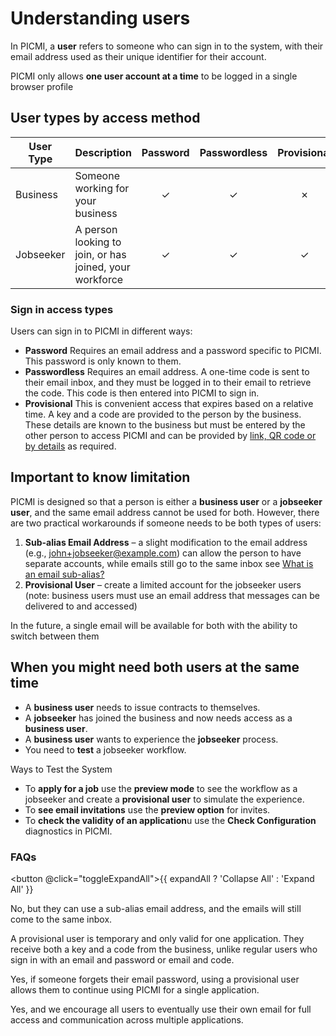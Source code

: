 # Understanding users

In PICMI, a **user** refers to someone who can sign in to the system, with their email address used as their unique
identifier for their account.

<prompt>

PICMI only allows **one user account at a time** to be logged in a single browser profile

</prompt>

## User types by access method

| **User Type** | **Description**                                         | **Password** | **Passwordless** | **Provisional** |
|---------------|---------------------------------------------------------|:------------:|:----------------:|:---------------:|
| Business      | Someone working for your business                       |      ✓       |        ✓         |        ✗        |
| Jobseeker     | A person looking to join, or has joined, your workforce |      ✓       |        ✓         |        ✓        |

<explanation>

### Sign in access types

Users can sign in to PICMI in different ways:

- **Password** Requires an email address and a password specific to PICMI. This password is only known to them.
- **Passwordless** Requires an email address. A one-time code is sent to their email inbox, and they must be logged in
  to their email to retrieve the code. This code is then entered into PICMI to sign in.
- **Provisional** This is convenient access that expires based on a relative time. A
  key and a code are provided to the person by the business. These details are known to the business but must be
  entered by the other person to access PICMI and can be provided
  by [link, QR code or by details](../article/provisional-user.md#type-of-access) as required.

</explanation>

## Important to know limitation

PICMI is designed so that a person is either a **business user** or a **jobseeker user**, and the same email address
cannot be used for both. However, there are two practical workarounds if someone needs to be both types of users:

1. **Sub-alias Email Address** – a slight modification to the email address (e.g., john+jobseeker@example.com) can allow
   the person to have separate accounts, while emails still go to the same inbox
   see [What is an email sub-alias?](../faqs#emails)
2. **Provisional User** – create a limited account for the jobseeker users (note: business users must use an email
   address that messages can be delivered to and accessed)

<prompt>

In the future, a single email will be available for both with the ability to switch between them

</prompt>

<explanation>

## When you might need both users at the same time

- A **business user** needs to issue contracts to themselves.
- A **jobseeker** has joined the business and now needs access as a **business user**.
- A **business user** wants to experience the **jobseeker** process.
- You need to **test** a jobseeker workflow.

<prompt>

Ways to Test the System

- To **apply for a job** use the **preview mode** to see the workflow as a jobseeker and create a **provisional user**
  to simulate the experience.
- To **see email invitations** use the **preview option** for invites.
- To **check the validity of an application**u use the **Check Configuration** diagnostics in PICMI.

</prompt>

</explanation>

### FAQs

<button @click="toggleExpandAll">{{ expandAll ? 'Collapse All' : 'Expand All' }}</button>

<faq question="Can a business user also apply for jobs using the same email address?" :expandAll="expandAll">

No, but they can use a sub-alias email address, and the emails will still come to the same inbox.

</faq>


<faq question="What’s the difference between a user with an email and one with provisional access?" :expandAll="expandAll">

A provisional user is temporary and only valid for one application. They receive both a key and a code from the
business, unlike regular users who sign in with an email and password or email and code.

</faq>

<faq question="Can I turn someone with an email login into a provisional user?" :expandAll="expandAll">

Yes, if someone forgets their email password, using a provisional user allows them to continue using PICMI for a single
application.

</faq>


<faq question="Can I switch a provisional user to an email-based login?" :expandAll="expandAll">

Yes, and we encourage all users to eventually use their own email for full access and communication across multiple
applications.


</faq>

<script setup lang="ts">import {ref} from 'vue';

const expandAll = ref(false);

const toggleExpandAll = () => {
  expandAll.value = !expandAll.value;
}
</script>
